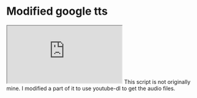 # Modified google tts
<iframe src="https://www.w3schools.com" title="W3Schools Free Online Web Tutorials"></iframe>
This script is not originally mine.
I modified a part of it to use youtube-dl to get the audio files.
